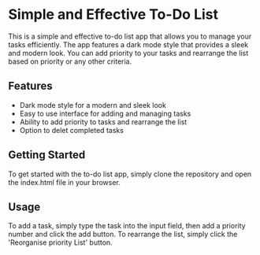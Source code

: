 # Simple and Effective To-Do List

This is a simple and effective to-do list app that allows you to manage your tasks efficiently. The app features a dark mode style that provides a sleek and modern look. You can add priority to your tasks and rearrange the list based on priority or any other criteria.

## Features

- Dark mode style for a modern and sleek look
- Easy to use interface for adding and managing tasks
- Ability to add priority to tasks and rearrange the list
- Option to delet completed tasks

## Getting Started

To get started with the to-do list app, simply clone the repository and open the index.html file in your browser.

## Usage

To add a task, simply type the task into the input field, then add a priority number and click the add button. 
To rearrange the list, simply click the 'Reorganise priority List' button.
